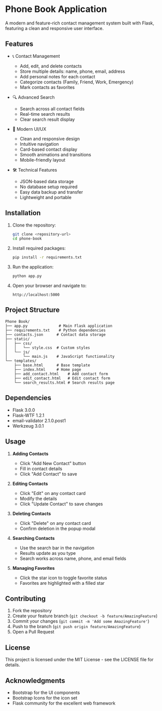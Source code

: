 # Phone Book Application

A modern and feature-rich contact management system built with Flask, featuring a clean and responsive user interface.

## Features

- 📞 Contact Management
  - Add, edit, and delete contacts
  - Store multiple details: name, phone, email, address
  - Add personal notes for each contact
  - Categorize contacts (Family, Friend, Work, Emergency)
  - Mark contacts as favorites

- 🔍 Advanced Search
  - Search across all contact fields
  - Real-time search results
  - Clear search result display

- 💫 Modern UI/UX
  - Clean and responsive design
  - Intuitive navigation
  - Card-based contact display
  - Smooth animations and transitions
  - Mobile-friendly layout

- 🛠️ Technical Features
  - JSON-based data storage
  - No database setup required
  - Easy data backup and transfer
  - Lightweight and portable

## Installation

1. Clone the repository:
   ```bash
   git clone <repository-url>
   cd phone-book
   ```

2. Install required packages:
   ```bash
   pip install -r requirements.txt
   ```

3. Run the application:
   ```bash
   python app.py
   ```

4. Open your browser and navigate to:
   ```
   http://localhost:5000
   ```

## Project Structure

```
Phone Book/
├── app.py              # Main Flask application
├── requirements.txt    # Python dependencies
├── contacts.json      # Contact data storage
├── static/
│   ├── css/
│   │   └── style.css  # Custom styles
│   └── js/
│       └── main.js    # JavaScript functionality
└── templates/
    ├── base.html      # Base template
    ├── index.html     # Home page
    ├── add_contact.html    # Add contact form
    ├── edit_contact.html   # Edit contact form
    └── search_results.html # Search results page
```

## Dependencies

- Flask 3.0.0
- Flask-WTF 1.2.1
- email-validator 2.1.0.post1
- Werkzeug 3.0.1

## Usage

1. **Adding Contacts**
   - Click "Add New Contact" button
   - Fill in contact details
   - Click "Add Contact" to save

2. **Editing Contacts**
   - Click "Edit" on any contact card
   - Modify the details
   - Click "Update Contact" to save changes

3. **Deleting Contacts**
   - Click "Delete" on any contact card
   - Confirm deletion in the popup modal

4. **Searching Contacts**
   - Use the search bar in the navigation
   - Results update as you type
   - Search works across name, phone, and email fields

5. **Managing Favorites**
   - Click the star icon to toggle favorite status
   - Favorites are highlighted with a filled star

## Contributing

1. Fork the repository
2. Create your feature branch (`git checkout -b feature/AmazingFeature`)
3. Commit your changes (`git commit -m 'Add some AmazingFeature'`)
4. Push to the branch (`git push origin feature/AmazingFeature`)
5. Open a Pull Request

## License

This project is licensed under the MIT License - see the LICENSE file for details.

## Acknowledgments

- Bootstrap for the UI components
- Bootstrap Icons for the icon set
- Flask community for the excellent web framework
